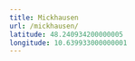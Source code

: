 ```yaml
---
title: Mickhausen
url: /mickhausen/
latitude: 48.240934200000005
longitude: 10.639933000000001
---
```

